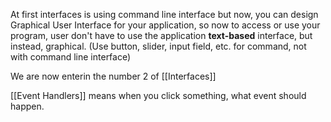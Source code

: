 At first interfaces is using command line interface but now, you can design Graphical User Interface for your application, so now to access or use your program, user don't have to use the application **text-based** interface, but instead, graphical. (Use button, slider, input field, etc. for command, not with command line interface)

We are now enterin the number 2 of [[Interfaces]]

[[Event Handlers]] means when you click something, what event should happen.


